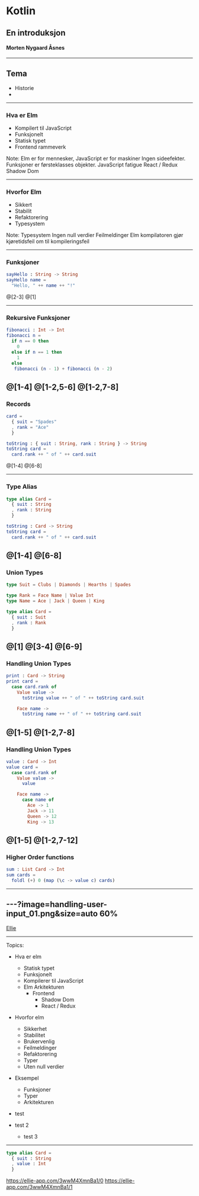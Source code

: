 # Kotlin
## En introduksjon
#### Morten Nygaard Åsnes

---
## Tema
- Historie
- 

---

### Hva er Elm
- Kompilert til JavaScript
- Funksjonelt
- Statisk typet
- Frontend rammeverk

Note:
Elm er for mennesker, JavaScript er for maskiner
Ingen sideefekter.
Funksjoner er førsteklasses objekter.
JavaScript fatigue
React / Redux
Shadow Dom

---

### Hvorfor Elm
- Sikkert
- Stabilit
- Refaktorering
- Typesystem

Note:
Typesystem
Ingen null verdier
Feilmeldinger
Elm kompilatoren gjør kjøretidsfeil om til kompileringsfeil


---

### Funksjoner
```elm
sayHello : String -> String
sayHello name =
  "Hello, " ++ name ++ "!"
```
@[2-3]
@[1]

---
### Rekursive Funksjoner
```elm
fibonacci : Int -> Int
fibonacci n =
  if n == 0 then
    0
  else if n == 1 then
    1
  else
   fibonacci (n - 1) + fibonacci (n - 2)
```
@[1-4]
@[1-2,5-6]
@[1-2,7-8]
---
### Records
```elm
card =
  { suit = "Spades"
  , rank = "Ace"
  }

toString : { suit : String, rank : String } -> String
toString card =
  card.rank ++ " of " ++ card.suit
```
@[1-4]
@[6-8]

---
### Type Alias
```elm
type alias Card =
  { suit : String
  , rank : String
  }

toString : Card -> String
toString card =
  card.rank ++ " of " ++ card.suit
```
@[1-4]
@[6-8]
---
### Union Types
```elm
type Suit = Clubs | Diamonds | Hearths | Spades

type Rank = Face Name | Value Int
type Name = Ace | Jack | Queen | King

type alias Card =
  { suit : Suit
  , rank : Rank
  }
```
@[1]
@[3-4]
@[6-9]
---
### Handling Union Types
```elm
print : Card -> String
print card =
  case card.rank of
    Value value ->
      toString value ++ " of " ++ toString card.suit

    Face name ->
      toString name ++ " of " ++ toString card.suit
```
@[1-5]
@[1-2,7-8]
---
### Handling Union Types
```elm
value : Card -> Int
value card =
  case card.rank of
    Value value ->
      value

    Face name ->
      case name of
        Ace -> 1
        Jack -> 11
        Queen -> 12
        King -> 13
```
@[1-5]
@[1-2,7-12]
---
### Higher Order functions
```elm
sum : List Card -> Int
sum cards =
  foldl (+) 0 (map (\c -> value c) cards)
```
---
---?image=handling-user-input_01.png&size=auto 60%
---
[Ellie](https://ellie-app.com/3wwM4XmnBa1/0)

---
Topics:
- Hva er elm
	- Statisk typet
	- Funksjonelt
	- Kompilerer til JavaScript
	- Elm Arkitekturen
	  - Frontend
		- Shadow Dom
		- React / Redux
- Hvorfor elm
	- Sikkerhet
	- Stabilitet
	- Brukervenlig
	- Feilmeldinger
	- Refaktorering
	- Typer
	- Uten null verdier
- Eksempel
	- Funksjoner
	- Typer
	- Arkitekturen



- test
- test 2
	- test 3

---

```elm
type alias Card =
  { suit : String
  , value : Int
  }
```
https://ellie-app.com/3wwM4XmnBa1/0
https://ellie-app.com/3wwM4XmnBa1/1
